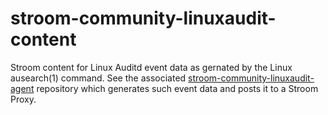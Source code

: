 # stroom-community-linuxaudit-content

Stroom content for Linux Auditd event data as gernated by the Linux ausearch(1) command. See the associated [stroom-community-linuxaudit-agent](https://github.com/burnalting/stroom-community-linuxauditd-agent) repository which generates such event data and posts it to a Stroom Proxy.
